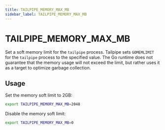 ```yaml
---
title: TAILPIPE_MEMORY_MAX_MB
sidebar_label: TAILPIPE_MEMORY_MAX_MB
---
```

# TAILPIPE_MEMORY_MAX_MB

Set a soft memory limit for the `tailpipe` process.  Tailpipe sets `GOMEMLIMIT` for the `tailpipe` process to the specified value.  The Go runtime does not guarantee that the memory usage will not exceed the limit, but rather uses it as a target to optimize garbage collection.

## Usage 

Set the memory soft limit to 2GB:
```bash
export TAILPIPE_MEMORY_MAX_MB=2048
```

Disable the memory soft limit:
```bash
export TAILPIPE_MEMORY_MAX_MB=0
```